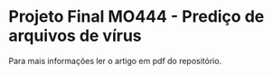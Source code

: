 # Projeto Final MO444 - Prediço de arquivos de vírus

Para mais informações ler o artigo em pdf do repositório.
